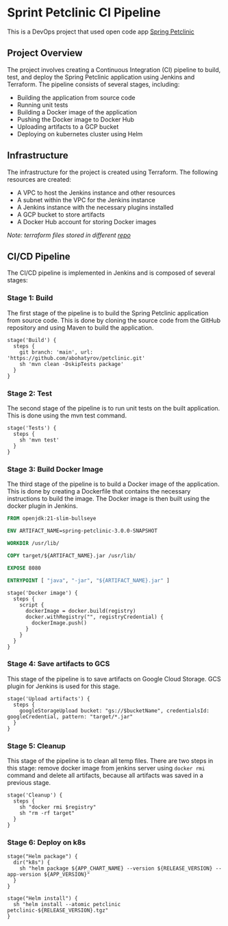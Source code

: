 # Sprint Petclinic CI Pipeline
This is a DevOps project that used open code app [Spring Petclinic](https://github.com/spring-projects/spring-petclinic)

## Project Overview
The project involves creating a Continuous Integration (CI) pipeline to build, test, and deploy the Spring Petclinic application using Jenkins and Terraform. The pipeline consists of several stages, including:

- Building the application from source code
- Running unit tests
- Building a Docker image of the application
- Pushing the Docker image to Docker Hub
- Uploading artifacts to a GCP bucket
- Deploying on kubernetes cluster using Helm
## Infrastructure
The infrastructure for the project is created using Terraform. The following resources are created:

- A VPC to host the Jenkins instance and other resources
- A subnet within the VPC for the Jenkins instance
- A Jenkins instance with the necessary plugins installed
- A GCP bucket to store artifacts
- A Docker Hub account for storing Docker images

_Note: terraform files stored in different [repo](https://github.com/abohatyrov/petclinic-tf/)_
## CI/CD Pipeline
The CI/CD pipeline is implemented in Jenkins and is composed of several stages:

### Stage 1: Build
The first stage of the pipeline is to build the Spring Petclinic application from source code. This is done by cloning the source code from the GitHub repository and using Maven to build the application.

```
stage('Build') {
  steps {
    git branch: 'main', url: 'https://github.com/abohatyrov/petclinic.git'
    sh 'mvn clean -DskipTests package'
  }
}
```

### Stage 2: Test
The second stage of the pipeline is to run unit tests on the built application. This is done using the mvn test command.

```
stage('Tests') {
  steps {
    sh 'mvn test'
  }
}
```

### Stage 3: Build Docker Image
The third stage of the pipeline is to build a Docker image of the application. This is done by creating a Dockerfile that contains the necessary instructions to build the image. The Docker image is then built using the docker plugin in Jenkins.

```Dockerfile
FROM openjdk:21-slim-bullseye

ENV ARTIFACT_NAME=spring-petclinic-3.0.0-SNAPSHOT

WORKDIR /usr/lib/

COPY target/${ARTIFACT_NAME}.jar /usr/lib/

EXPOSE 8080

ENTRYPOINT [ "java", "-jar", "${ARTIFACT_NAME}.jar" ]
```
```
stage('Docker image') {
  steps {
    script {
      dockerImage = docker.build(registry)
      docker.withRegistry("", registryCredential) {
        dockerImage.push()
      }
    }
  }
}
```

### Stage 4: Save artifacts to GCS
This stage of the pipeline is to save artifacts on Google Cloud Storage. GCS plugin for Jenkins is used for this stage.
```
stage('Upload artifacts') {
  steps {
    googleStorageUpload bucket: "gs://$bucketName", credentialsId: googleCredential, pattern: "target/*.jar"
  }
}
``` 

### Stage 5: Cleanup
This stage of the pipeline is to clean all temp files. There are two steps in this stage: remove docker image from jenkins server using `docker rmi` command and delete all artifacts, because all artifacts was saved in a previous stage.
```
stage('Cleanup') {
  steps {
    sh "docker rmi $registry"
    sh "rm -rf target"
  }
}
```

### Stage 6: Deploy on k8s
```
stage("Helm package") {
  dir("k8s") {
    sh "helm package ${APP_CHART_NAME} --version ${RELEASE_VERSION} --app-version ${APP_VERSION}"
  }
}

stage("Helm install") {
  sh "helm install --atomic petclinic petclinic-${RELEASE_VERSION}.tgz"
}
```

